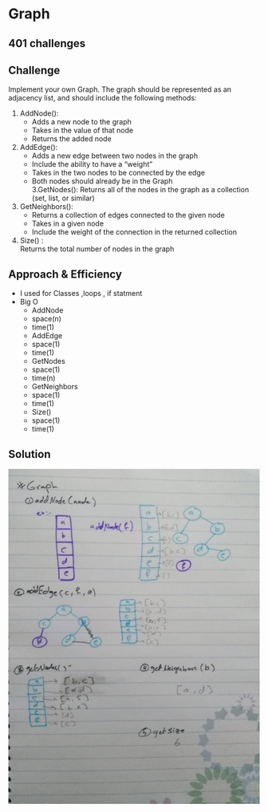 # Graph  


## 401 challenges 


## Challenge
  Implement your own Graph. The graph should be represented as an adjacency list, and should include the following methods:  

  1. AddNode():  
     - Adds a new node to the graph  
     - Takes in the value of that node  
     - Returns the added node  
  2. AddEdge():  
     - Adds a new edge between two nodes in the graph  
     - Include the ability to have a “weight”  
     - Takes in the two nodes to be connected by the edge  
     - Both nodes should already be in the Graph  
  3.GetNodes(): Returns all of the nodes in the graph as a collection (set, list, or similar)  
  4. GetNeighbors():  
     - Returns a collection of edges connected to the given node  
     - Takes in a given node  
     - Include the weight of the connection in the returned collection  
  5. Size() :  
     Returns the total number of nodes in the graph  

## Approach & Efficiency
- I used for Classes ,loops , if statment
- Big O 
  - AddNode
   + space(n) 
   + time(1) 
  - AddEdge
   + space(1) 
   + time(1) 
  - GetNodes
   + space(1) 
   + time(n) 
  - GetNeighbors
   + space(1) 
   + time(1)  
  - Size()
   + space(1) 
   + time(1) 

## Solution
  
![Graph](../assets/graph.jpeg)
